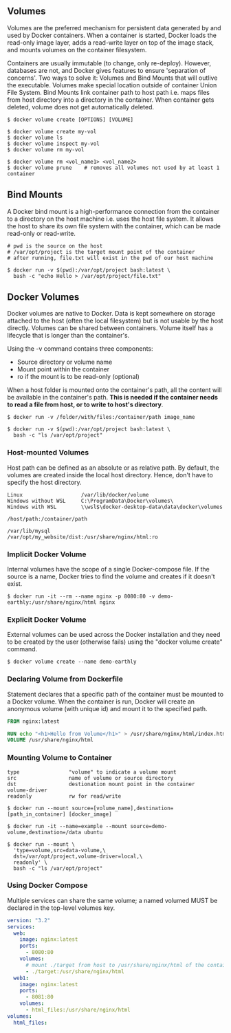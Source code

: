 ## Volumes

Volumes are the preferred mechanism for persistent data generated by and used by Docker containers. When a container is started, Docker loads the read-only image layer, adds a read-write layer on top of the image stack, and mounts volumes on the container filesystem.

Containers are usually immutable (to change, only re-deploy). However, databases are not, and Docker gives features to ensure 'separation of concerns'. Two ways to solve it: Volumes and Bind Mounts that will outlive the executable. Volumes make special location outside of container Union File System. Bind Mounts link container path to host path i.e. maps files from host directory into a directory in the container. When container gets deleted, volume does not get automatically deleted.

```console
$ docker volume create [OPTIONS] [VOLUME]

$ docker volume create my-vol
$ docker volume ls
$ docker volume inspect my-vol
$ docker volume rm my-vol

$ docker volume rm <vol_name1> <vol_name2>
$ docker volume prune    # removes all volumes not used by at least 1 container
```

## Bind Mounts

A Docker bind mount is a high-performance connection from the container to a directory on the host machine i.e. uses the host file system. It allows the host to share its own file system with the container, which can be made read-only or read-write.

```console
# pwd is the source on the host
# /var/opt/project is the target mount point of the container
# after running, file.txt will exist in the pwd of our host machine

$ docker run -v $(pwd):/var/opt/project bash:latest \
  bash -c "echo Hello > /var/opt/project/file.txt"
```

## Docker Volumes

Docker volumes are native to Docker. Data is kept somewhere on storage attached to the host (often the local filesystem) but is not usable by the host directly. Volumes can be shared between containers. Volume itself has a lifecycle that is longer than the container's.

Using the -v command contains three components:

- Source directory or volume name
- Mount point within the container
- ro if the mount is to be read-only (optional)

When a host folder is mounted onto the container's path, all the content will be available in the container's path. **This is needed if the container needs to read a file from host, or to write to host's directory**.

```console
$ docker run -v /folder/with/files:/container/path image_name

$ docker run -v $(pwd):/var/opt/project bash:latest \
  bash -c "ls /var/opt/project"
```

### Host-mounted Volumes

Host path can be defined as an absolute or as relative path. By default, the volumes are created inside the local host directory. Hence, don't have to specify the host directory.

```
Linux                   /var/lib/docker/volume
Windows without WSL     C:\ProgramData\Docker\volumes\
Windows with WSL        \\wsl$\docker-desktop-data\data\docker\volumes
```

```
/host/path:/container/path

/var/lib/mysql
/var/opt/my_website/dist:/usr/share/nginx/html:ro
```

### Implicit Docker Volume

Internal volumes have the scope of a single Docker-compose file. If the source is a name, Docker tries to find the volume and creates if it doesn't exist.

```console
$ docker run -it --rm --name nginx -p 8080:80 -v demo-earthly:/usr/share/nginx/html nginx
```

### Explicit Docker Volume

External volumes can be used across the Docker installation and they need to be created by the user (otherwise fails) using the "docker volume create" command.

```console
$ docker volume create --name demo-earthly
```

### Declaring Volume from Dockerfile

Statement declares that a specific path of the container must be mounted to a Docker volume. When the container is run, Docker will create an anonymous volume (with unique id) and mount it to the specified path.

```dockerfile
FROM nginx:latest

RUN echo "<h1>Hello from Volume</h1>" > /usr/share/nginx/html/index.html
VOLUME /usr/share/nginx/html
```

### Mounting Volume to Container

```
type                "volume" to indicate a volume mount
src                 name of volume or source directory
dst                 destionation mount point in the container
volume-driver
readonly            rw for read/write
```

```console
$ docker run --mount source=[volume_name],destination=[path_in_container] [docker_image]

$ docker run -it --name=example --mount source=demo-volume,destination=/data ubuntu

$ docker run --mount \
  'type=volume,src=data-volume,\
  dst=/var/opt/project,volume-driver=local,\
  readonly' \
  bash -c "ls /var/opt/project"
```

### Using Docker Compose

Multiple services can share the same volume; a named volumed MUST be declared in the top-level volumes key.

```yaml
version: "3.2"
services:
  web:
    image: nginx:latest
    ports:
      - 8080:80
    volumes:
      # mount ./target from host to /usr/share/nginx/html of the container (mount point)
      - ./target:/usr/share/nginx/html
  web1:
    image: nginx:latest
    ports:
      - 8081:80
    volumes:
      - html_files:/usr/share/nginx/html
volumes:
  html_files:
```
